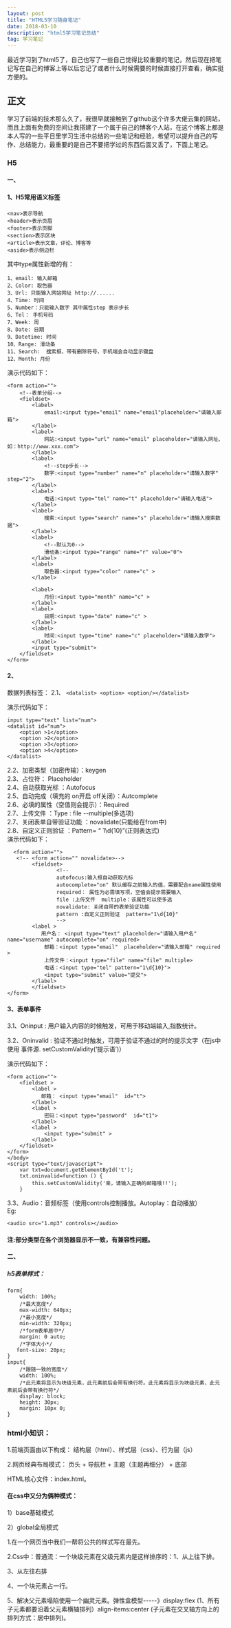```yaml
---
layout: post
title: "HTML5学习随身笔记"
date: 2018-03-10
description: "html5学习笔记总结"
tag: 学习笔记 
--- 
```

 

  最近学习到了html5了，自己也写了一些自己觉得比较重要的笔记，然后现在把笔记写在自己的博客上等以后忘记了或者什么时候需要的时候直接打开查看，确实挺方便的。<br/>

## 正文


学习了前端的技术那么久了，我很早就接触到了github这个许多大佬云集的网站，而且上面有免费的空间让我搭建了一个属于自己的博客个人站，在这个博客上都是本人写的一些平日里学习生活中总结的一些笔记和经验，希望可以提升自己的写作、总结能力，最重要的是自己不要把学过的东西后面又丢了，下面上笔记。<br/>

### H5

#### 一、

#### 1、H5常用语义标签

```
<nav>表示导航
<header>表示页眉
<footer>表示页脚
<section>表示区块
<article>表示文章，评论、博客等
<aside>表示侧边栏				
```
其中type属性新增的有：
```
1、email: 输入邮箱
2、Color: 取色器
3、Url: 只能输入网站网址 http://......
4、Time: 时间
5、Number：只能输入数字 其中属性step 表示步长
6、Tel： 手机号码
7、Week: 周
8、Date: 日期
9、Datetime: 时间
10、Range: 滑动条
11、Search:  搜索框，带有删除符号，手机端会自动显示键盘
12、Month: 月份
```
演示代码如下：
```
<form action="">
    <!--表单分组-->
    <fieldset>
        <label>
            email:<input type="email" name="email"placeholder="请输入邮箱">
        </label>
        <label>
            网站:<input type="url" name="email" placeholder="请输入网址、如：http://www.xxx.com">
        </label>
        <label>
            <!--step步长-->
            数字:<input type="number" name="n" placeholder="请输入数字" step="2">
        </label>
        <label>
            电话:<input type="tel" name="t" placeholder="请输入电话">
        </label>
        <label>
            搜索:<input type="search" name="s" placeholder="请输入搜索数据">
        </label>
        <label>
            <!--默认为0-->
            滑动条:<input type="range" name="r" value="0">
        </label>
        <label>
            取色器:<input type="color" name="c" >
        </label>

        <label>
            月份:<input type="month" name="c" >
        </label>
        <label>
            日期:<input type="date" name="c" >
        </label>
        <label>
            时间:<input type="time" name="c" placeholder="请输入数字">
        </label>
        <input type="submit">
    </fieldset>
</form>

```
#### 2、 
数据列表标签：
2.1、
```<datalist> <option> <option/></datalist>```

演示代码如下：
```
input type="text" list="num">
<datalist id="num">
    <option >1</option>
    <option >2</option>
    <option >3</option>
    <option >4</option>
</datalist>
```
2.2、加密类型（加密传输）：keygen </br>
2.3、占位符：  Placeholder </br>
2.4、自动获取光标 ：Autofocus</br>
2.5、自动完成（填充的 on开启 off关闭）：Autcomplete </br>
2.6、必填的属性（空值则会提示）：Required </br>
2.7、上传文件 ：Type : file  --multiple(多选项)</br>
2.7、关闭表单自带验证功能 ：novalidate(只能给在from中)</br>
2.8、自定义正则验证  ：Pattern= “ 1\d{10}”(正则表达式)</br>
演示代码如下：
```
  <form action="">
   <!-- <form action="" novalidate>-->
        <fieldset>
                <!--
                autofocus:输入框自动获取光标
                autocomplete="on" 默认缓存之前输入的值，需要配合name属性使用
                required： 属性为必需填写项，空值会提示需要输入
                file :上传文件  multiple：该属性可以使多选
                novalidate: 关闭自带的表单验证功能
                pattern :自定义正则验证  pattern="1\d{10}"
                -->
        <label >
           用户名： <input type="text" placeholder="请输入用户名"  name="username" autocomplete="on" required>
            邮箱：<input type="email"  placeholder="请输入邮箱" required >
            上传文件：<input type="file" name="file" multiple>
            电话：<input type="tel" pattern="1\d{10}">
            <input type="submit" value="提交">
        </label>
        </fieldset>
</form>
```
#### 3、表单事件

3.1、Oninput : 用户输入内容的时候触发，可用于移动端输入,指数统计。<br/>

3.2、Oninvalid : 验证不通过时触发，可用于验证不通过的时的提示文字（在js中使用 事件源. setCustomValidity(‘提示语’)）

演示代码如下：
```
<form action="">
    <fieldset >
        <label >
           邮箱： <input type="email"  id="t">
        </label>
        <label >
            密码：<input type="password"  id="t1">
        </label>
        <label >
            <input type="submit" >
        </label>
    </fieldset>
</form>
</body>
<script type="text/javascript">
    var txt=document.getElementById('t');
    txt.oninvalid=function () {
        this.setCustomValidity('亲，请输入正确的邮箱哦!!');
    }
```
3.3、Audio：音频标签（使用controls控制播放。Autoplay：自动播放）</br>
Eg:
```
<audio src="1.mp3" controls></audio>
```


#### 注:部分类型在各个浏览器显示不一致，有兼容性问题。
#### 二、
##### h5表单样式：

````
form{
    width: 100%;
    /*最大宽度*/
    max-width: 640px;
    /*最小宽度*/
    min-width: 320px;
    /*form表单居中*/
    margin: 0 auto;
    /*字体大小*/
   font-size: 20px;
}
input{
    /*跟随一致的宽度*/
    width: 100%;
    /*此元素将显示为块级元素，此元素前后会带有换行符。此元素将显示为块级元素，此元素前后会带有换行符*/
    display: block;
    height: 30px;
    margin: 10px 0;
}

````
### html小知识：

 1.前端页面由以下构成：
		结构层（html）、样式层（css）、行为层（js）<br/>
	
2.网页经典布局模式：
  页头 + 导航栏 + 主题（主题再细分） + 底部 <br/>

HTML核心文件：index.html。<br/>
#### 在css中又分为俩种模式：

 1）base基础模式
 
 2）global全局模式<br>
 
 1.在一个网页当中我们一帮将公共的样式写在最先。<br>
 
 2.Css中：普通流：一个块级元素在父级元素内是这样排序的：1、从上往下排。<br>
 
 3、从左往右排<br>
 
 4、一个块元素占一行。<br>
 
 5、解决父元素塌陷使用一个幽灵元素。弹性盒模型-----》display:flex  (1、所有子元素都要沿着父元素横轴排列）align-items:center (子元素在交叉轴方向上的排列方式：居中排列)。
 
	
